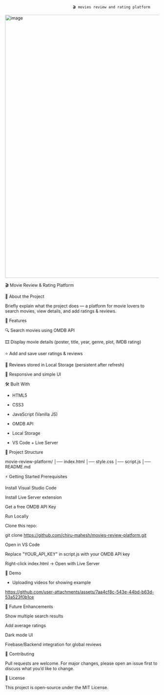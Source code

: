                                    🎬 movies review and rating platform




<img width="1848" height="862" alt="image" src="https://github.com/user-attachments/assets/d1140efa-b91f-433a-adb0-8bc332cb66a4" />



🎬 Movie Review & Rating Platform

📌 About the Project

Briefly explain what the project does — a platform for movie lovers to search movies, view details, and add ratings & reviews.

🚀 Features

🔍 Search movies using OMDB API

🎞️ Display movie details (poster, title, year, genre, plot, IMDB rating)

⭐ Add and save user ratings & reviews

💾 Reviews stored in Local Storage (persistent after refresh)

📱 Responsive and simple UI

🛠️ Built With

* HTML5

* CSS3

* JavaScript (Vanilla JS)

* OMDB API

* Local Storage

* VS Code + Live Server

📂 Project Structure

movie-review-platform/
│── index.html
│── style.css
│── script.js
│── README.md



⚡ Getting Started
Prerequisites

Install Visual Studio Code

Install Live Server extension

Get a free OMDB API Key

Run Locally

Clone this repo: 

git clone https://github.com/chiru-mahesh/movies-review-platform.git

Open in VS Code

Replace "YOUR_API_KEY" in script.js with your OMDB API key

Right-click index.html → Open with Live Server

🎥 Demo

* Uploading videos for showing example

https://github.com/user-attachments/assets/7aa4cf8c-543e-44bd-b63d-53a523f0b1ce


📌 Future Enhancements

Show multiple search results

Add average ratings

Dark mode UI

Firebase/Backend integration for global reviews

🤝 Contributing

Pull requests are welcome. For major changes, please open an issue first to discuss what you’d like to change.

📜 License

This project is open-source under the MIT License.
